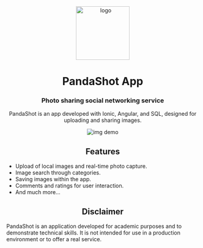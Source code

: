 <div align="center">
  
<img src="https://i.imgur.com/2wAjlkO.png" alt="logo" title="logo" width="140"/>

# PandaShot App

### Photo sharing social networking service
PandaShot is an app developed with Ionic, Angular, and SQL, designed for uploading and sharing images.

<img src="https://cayssa.s-ul.eu/c5uZaF3R" alt="img demo" title="img demo"/>

## Features

<div align="left">

* Upload of local images and real-time photo capture.
* Image search through categories.
* Saving images within the app.
* Comments and ratings for user interaction.
* And much more...

</div>

## Disclaimer

<div align="left">
PandaShot is an application developed for academic purposes and to demonstrate technical skills. It is not intended for use in a production environment or to offer a real service.
</div>

</div>
